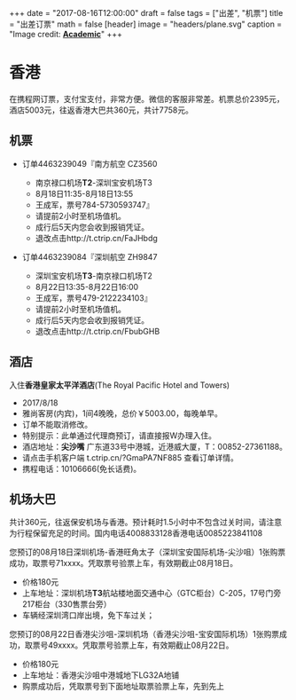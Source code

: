+++
date = "2017-08-16T12:00:00"
draft = false
tags = ["出差", "机票"]
title = "出差订票"
math = false
[header]
image = "headers/plane.svg"
caption = "Image credit: [**Academic**](https://github.com/gcushen/hugo-academic/)"
+++




# 香港

在携程网订票，支付宝支付，非常方便。微信的客服非常差。机票总价2395元，酒店5003元，往返香港大巴共360元，共计7758元。


## 机票

- 订单4463239049『南方航空 CZ3560
  - 南京禄口机场**T2**-深圳宝安机场T3
  - 8月18日11:35-8月18日13:55
  - 王成军，票号784-5730593747』
  - 请提前2小时至机场值机。
  - 成行后5天内您会收到报销凭证。
  - 退改点击http://t.ctrip.cn/FaJHbdg

- 订单4463239084『深圳航空 ZH9847
  - 深圳宝安机场**T3**-南京禄口机场T2
  - 8月22日13:35-8月22日16:00
  - 王成军，票号479-2122234103』
  - 请提前2小时至机场值机。
  - 成行后5天内您会收到报销凭证。
  - 退改点击http://t.ctrip.cn/FbubGHB

## 酒店


入住**香港皇家太平洋酒店**(The Royal Pacific Hotel and Towers)

- 2017/8/18
- 雅尚客房(内宾)，1间4晚晚，总价￥5003.00，每晚单早。
- 订单不能取消修改。
- 特别提示：此单通过代理商预订，请直接报W办理入住。
- 酒店地址：**尖沙嘴** 广东道33号中港城，近港威大厦，T：00852-27361188。
- 请点击手机客户端 t.ctrip.cn/?GmaPA7NF885 查看订单详情。
- 携程电话：10106666(免长话费)。

## 机场大巴

共计360元，往返保安机场与香港。预计耗时1.5小时中不包含过关时间，请注意为行程保留充足的时间。国内电话4008833128香港电话0085223841108

您预订的08月18日深圳机场-香港旺角太子（深圳宝安国际机场-尖沙咀）1张购票成功，取票号71xxxx。凭取票号验票上车，有效期截止08月18日。

- 价格180元
- 上车地址：深圳机场**T3**航站楼地面交通中心（GTC柜台）C-205，17号门旁217柜台（330售票台旁）
- 车辆经深圳湾口岸出境，免下车过关；

您预订的08月22日香港尖沙咀-深圳机场（香港尖沙咀-宝安国际机场）1张购票成功，取票号49xxxx。凭取票号验票上车，有效期截止08月22日。

- 价格180元
- 上车地址：香港尖沙咀中港城地下LG32A地铺
- 购票成功后，凭取票号到下面地址取票验票上车，先到先上
